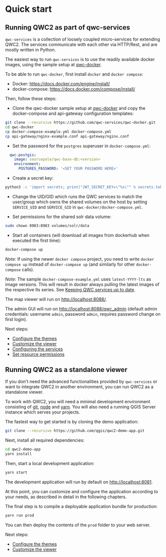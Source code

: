 # Quick start

## Running QWC2 as part of qwc-services

`qwc-services` is a collection of loosely coupled micro-services for extending QWC2. The services communicate with each other via HTTP/Rest, and are mostly written in Python.

The easiest way to run `qwc-services` is to use the readily available docker images, using the sample setup at [qwc-docker](https://github.com/qwc-services/qwc-docker).

To be able to run `qwc-docker`, first install `docker` and `docker compose`:

- Docker: <https://docs.docker.com/engine/install/>
- docker-compose: <https://docs.docker.com/compose/install/>

Then, follow these steps:

- Clone the qwc-docker sample setup at [qwc-docker](https://github.com/qwc-services/qwc-docker) and copy the docker-compose and api-gateway configuration templates:
```bash
git clone --recursive https://github.com/qwc-services/qwc-docker.git
cd qwc-docker
cp docker-compose-example.yml docker-compose.yml
cp api-gateway/nginx-example.conf api-gateway/nginx.conf
```
- Set the password for the `postgres` superuser in `docker-compose.yml`:
```yml
  qwc-postgis:
    image: sourcepole/qwc-base-db:<version>
    environment:
      POSTGRES_PASSWORD: '<SET YOUR PASSWORD HERE>'
```
- Create a secret key:
```bash
python3 -c 'import secrets; print("JWT_SECRET_KEY=\"%s\"" % secrets.token_hex(48))' >.env
```
- Change the UID/GID which runs the QWC services to match the user/group which owns the shared volumes on the host by setting `SERVICE_UID` and `SERVICE_GID` in `qwc-docker/docker-compose.yml`.

- Set permissions for the shared solr data volume:
```bash
sudo chown 8983:8983 volumes/solr/data
```
- Start all containers (will download all images from dockerhub when executed the first time):
```bash
docker-compose up
```

*Note*: If using the newer `docker compose` project, you need to write `docker compose up` instead of `docker-compose up` (and similarly for other `docker-compose` calls).

*Note*: The sample `docker-compose-example.yml` uses `latest-YYYY-lts` as image versions. This will result in docker always pulling the latest images of the respective lts series. See [Keeping QWC services up to date](configuration/../configuration/ServiceConfiguration.md#upgrading).

The map viewer will run on <http://localhost:8088/>.

The admin GUI will run on <http://localhost:8088/qwc_admin> (default admin credentials: username `admin`, password `admin`, requires password change on first login).

Next steps:

- [Configure the themes](configuration/ThemesConfiguration.md)
- [Customize the viewer](configuration/ViewerConfiguration.md)
- [Configuring the services](configuration/../configuration/ServiceConfiguration.md)
- [Set resource permissions](configuration/ResourcesPermissions.md)

## Running QWC2 as a standalone viewer

If you don't need the advanced functionalities provided by `qwc-services` or want to integrate QWC2 in another environment, you can run QWC2 as a standalone viewer.

To work with QWC2, you will need a minimal development environment consisting of [git](https://git-scm.com/), [node](https://nodejs.org/) and [yarn](https://yarnpkg.com). You will also need a running QGIS Server instance which serves your projects.

The fastest way to get started is by cloning the demo application:
```bash
git clone --recursive https://github.com/qgis/qwc2-demo-app.git
```
Next, install all required dependencies:
```bash
cd qwc2-demo-app
yarn install
```
Then, start a local development application:
```bash
yarn start
```
The development application will run by default on <http://localhost:8081>.

At this point, you can customize and configure the application according to your needs, as described in detail in the following chapters.

The final step is to compile a deployable application bundle for production:
```bash
yarn run prod
```
You can then deploy the contents of the `prod` folder to your web server.

Next steps:

- [Configure the themes](configuration/ThemesConfiguration.md)
- [Customize the viewer](configuration/ViewerConfiguration.md)
